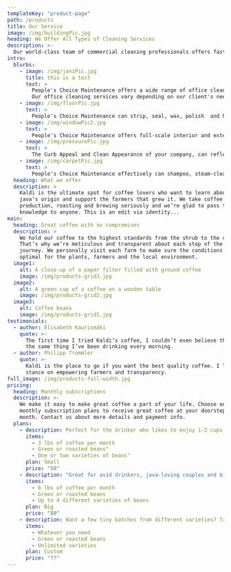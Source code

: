 ```yaml
---
templateKey: "product-page"
path: /products
title: Our Service
image: /img/buildingPic.jpg
heading: We Offer All Types of Cleaning Services
description: >-
  Our world-class team of commercial cleaning professionals offers fast, efficient, and affordable commercial cleaning solutions. There is no job too large or too small for our team, and we welcome the opportunity to assess your cleaning needs and exceed your expectations.
intro:
  blurbs:
    - image: /img/janiPic.jpg
      title: this is a test
      text: >
        People's Choice Maintenance offers a wide range of office cleaning that will fulfill your businesses needs. We offer office cleaning in the greater Seattle area. Our professional cleaning staff are reliable and always leaves your office spotless and ready for the next day.
        Our office cleaning services vary depending on our client's needs. Our general office cleaning services include sweeping, mopping, vacuuming, dusting, and kitchen cleaning. No office cleaning job is too big or too small for People's Choice Maintenance.
    - image: /img/floorPic.jpg
      text: >
        People's Choice Maintenance can strip, seal, wax, polish  and high-speed buff specific flooring materials. Floors we service include, but not limited to; Terrazzo, VCT, vinyl, ceramic, granite, laminate, hard surface, concrete and rubber as well as tile and grout.
    - image: /img/windowPic2.jpg
      text: >
        People's Choice Maintenance offers full-scale interior and exterior window cleaning. With the use of new and advance technology we are able to clean multi-story buildings in a more safe and cost effective way than typical window cleaning companies. We also offer hard-water build up removal, with our scale build up removal we can have your old worn out windows looking new again.
    - image: /img/pressurePic.jpg
      text: >
        The Curb Appeal and Clean Appearance of your company, can reflect the pride and commitment you have to your customers. Using People's Choice Maintenance is a smart low cost preventive maintenance solution to this problem. With our high output hot water and steam equipment, we are more than capable of tackling the dirtiest jobs.
    - image: /img/carpetPic.jpg
      text: >
        People's Choice Maintenance effectively can shampoo, steam-clean, vacuum extract, stain and odor removal from carpet and any type of upholstery.
  heading: What we offer
  description: >
    Kaldi is the ultimate spot for coffee lovers who want to learn about their
    java’s origin and support the farmers that grew it. We take coffee
    production, roasting and brewing seriously and we’re glad to pass that
    knowledge to anyone. This is an edit via identity...
main:
  heading: Great coffee with no compromises
  description: >
    We hold our coffee to the highest standards from the shrub to the cup.
    That’s why we’re meticulous and transparent about each step of the coffee’s
    journey. We personally visit each farm to make sure the conditions are
    optimal for the plants, farmers and the local environment.
  image1:
    alt: A close-up of a paper filter filled with ground coffee
    image: /img/products-grid3.jpg
  image2:
    alt: A green cup of a coffee on a wooden table
    image: /img/products-grid2.jpg
  image3:
    alt: Coffee beans
    image: /img/products-grid1.jpg
testimonials:
  - author: Elisabeth Kaurismäki
    quote: >-
      The first time I tried Kaldi’s coffee, I couldn’t even believe that was
      the same thing I’ve been drinking every morning.
  - author: Philipp Trommler
    quote: >-
      Kaldi is the place to go if you want the best quality coffee. I love their
      stance on empowering farmers and transparency.
full_image: /img/products-full-width.jpg
pricing:
  heading: Monthly subscriptions
  description: >-
    We make it easy to make great coffee a part of your life. Choose one of our
    monthly subscription plans to receive great coffee at your doorstep each
    month. Contact us about more details and payment info.
  plans:
    - description: Perfect for the drinker who likes to enjoy 1-2 cups per day.
      items:
        - 3 lbs of coffee per month
        - Green or roasted beans"
        - One or two varieties of beans"
      plan: Small
      price: "50"
    - description: "Great for avid drinkers, java-loving couples and bigger crowds"
      items:
        - 6 lbs of coffee per month
        - Green or roasted beans
        - Up to 4 different varieties of beans
      plan: Big
      price: "80"
    - description: Want a few tiny batches from different varieties? Try our custom plan
      items:
        - Whatever you need
        - Green or roasted beans
        - Unlimited varieties
      plan: Custom
      price: "??"
---
```

